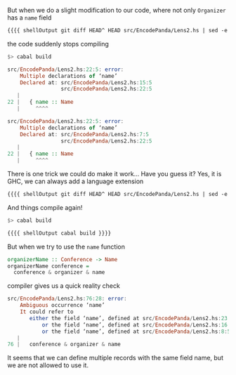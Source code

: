 
But when we do a slight modification to our code, where not only `Organizer` has a `name` field

```diff
{{{{ shellOutput git diff HEAD^ HEAD src/EncodePanda/Lens2.hs | sed -e '1,6d' | sed '/^@/d' | sed '/\[-- end snippet\]/d' }}}}
```

the code suddenly stops compiling

```haskell
$> cabal build

src/EncodePanda/Lens2.hs:22:5: error:
    Multiple declarations of ‘name’
    Declared at: src/EncodePanda/Lens2.hs:15:5
                 src/EncodePanda/Lens2.hs:22:5
   |
22 |   { name :: Name
   |     ^^^^

src/EncodePanda/Lens2.hs:22:5: error:
    Multiple declarations of ‘name’
    Declared at: src/EncodePanda/Lens2.hs:7:5
                 src/EncodePanda/Lens2.hs:22:5
   |
22 |   { name :: Name
   |     ^^^^
```

There is one trick we could do make it work... Have you guess it? Yes, it is GHC, we can always add a language extension

```diff
{{{{ shellOutput git diff HEAD^ HEAD src/EncodePanda/Lens2.hs | sed -e '1,5d' | head -n 2 }}}}
```

And things compile again!

```haskell
$> cabal build

{{{{ shellOutput cabal build }}}}
```

But when we try to use the `name` function

```haskell
organizerName :: Conference -> Name
organizerName conference =
  conference & organizer & name
```

compiler gives us a quick reality check

```haskell
src/EncodePanda/Lens2.hs:76:28: error:
    Ambiguous occurrence ‘name’
    It could refer to
       either the field ‘name’, defined at src/EncodePanda/Lens2.hs:23:5
           or the field ‘name’, defined at src/EncodePanda/Lens2.hs:16:5
           or the field ‘name’, defined at src/EncodePanda/Lens2.hs:8:5
   |
76 |   conference & organizer & name
```

It seems that we can define multiple records with the same field name, but we are not allowed to use it.
